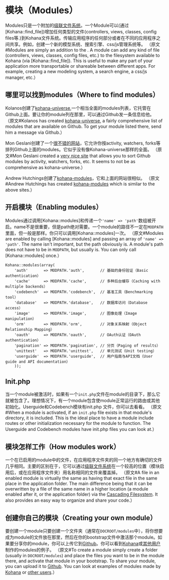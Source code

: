# 模块（Modules）

Modules只是一个附加的[级联文件系统](files)。一个Module可以(通过 [Kohana::find_file])增加任何类型的文件(controllers, views, classes, config files等.)到Kohana文件系统。传输应用程序的任何部分或者在不同的应用程序之间共享。例如，创建一个新的模型系统、搜索引擎、css/js管理系统等。
（原文#Modules are simply an addition to the .  A module can add any kind of file (controllers, views, classes, config files, etc.) to the filesystem available to Kohana (via [Kohana::find_file]).  This is useful to make any part of your application more transportable or shareable between different apps.  For example, creating a new modeling system, a search engine, a css/js manager, etc.）

## 哪里可以找到modules（Where to find modules）

Kolanos创建了[kohana-universe](http://github.com/kolanos/kohana-universe/tree/master/modules/),一个相当全面的modules列表，它托管在Github上面。要让你的module列在那里，可以通过Github发一条信息给他。
（原文#Kolanos has created [kohana-universe](http://github.com/kolanos/kohana-universe/tree/master/modules/), a fairly comprehensive list of modules that are available on Github. To get your module listed there, send him a message via Github.）

Mon Geslani创建了一个[很不错的网站](http://kohana.mongeslani.com/)，它允许你按activity, watchers, forks等排列Github上面的modules。它似乎没有像Kohana-universe那样的全面。
（原文#Mon Geslani created a [very nice site](http://kohana.mongeslani.com/) that allows you to sort Github modules by activity, watchers, forks, etc.  It seems to not be as comprehensive as kohana-universe.）

Andrew Hutchings创建了[kohana-modules](http://www.kohana-modules.com)，它和上面的网站很相似。
（原文#Andrew Hutchings has created [kohana-modules](http://www.kohana-modules.com) which is similar to the above sites.）

## 开启模块（Enabling modules）

Modules通过调用[Kohana::modules]和传递一个`'name' => 'path'`数组被开启。name不是很重要，但是path绝对需要。一个module的路径不一定在`MODPATH`里面，但一般是那样。你只可以调用[Kohana::modules]一次。
（原文#Modules are enabled by calling [Kohana::modules] and passing an array of `'name' => 'path'`.  The name isn't important, but the path obviously is.  A module's path does not have to be in `MODPATH`, but usually is.  You can only call [Kohana::modules] once.）

	Kohana::modules(array(
		'auth'       => MODPATH.'auth',       // 基础的身份验证（Basic authentication）
		'cache'      => MODPATH.'cache',      // 多种后台缓存（Caching with multiple backends）
		'codebench'  => MODPATH.'codebench',  // 基准工具（Benchmarking tool）
		'database'   => MODPATH.'database',   // 数据库访问（Database access）
		'image'      => MODPATH.'image',      // 图像处理（Image manipulation）
		'orm'        => MODPATH.'orm',        // 对象关系映射（Object Relationship Mapping）
		'oauth'      => MODPATH.'oauth',      // OAuth认证（OAuth authentication）
		'pagination' => MODPATH.'pagination', // 分页（Paging of results）
		'unittest'   => MODPATH.'unittest',   // 单元测试（Unit testing）
		'userguide'  => MODPATH.'userguide',  // 用户指南与API文档（User guide and API documentation）
		));

## Init.php

当一个module被激活时，如果有一个`init.php`文件在module的目录下，那么它就被包含了。理想情况下，有一个module包含使module正常运行的路由或其他初始化。Userguide和Codebench模块有init.php 文件，你可以去看看。
（原文#When a module is activated, if an `init.php` file exists in that module's directory, it is included.  This is the ideal place to have a module include routes or other initialization necessary for the module to function.  The Userguide and Codebench modules have init.php files you can look at.）

## 模块怎样工作（How modules work）

一个在已启用的module中的文件，在应用程序文件夹的同一个地方有确切的文件几乎相同。主要的区别在于，它可以通过[级联文件系统](files)在一个较高的位置（模块启用后，或在应用程序文件夹）用名称相同的文件来覆盖掉。
（原文#A file in an enabled module is virtually the same as having that exact file in the same place in the application folder.  The main difference being that it can be overwritten by a file of the same name in a higher location (a module enabled after it, or the application folder) via the [Cascading Filesystem](files).  It also provides an easy way to organize and share your code.）

## 创建你自己的模块（Creating your own module）

要创建一个module只要创建一个文件夹（通常在`DOCROOT/modules`中），将你想要成为module的文件放在那里，然后在你的bootstrap文件中激活那个module。如果要分享你的module，你可以上传它到[Github](http://github.com)。你可以看到[Kohana](http://github.com/kohana)或[其他用户](#where-to-find-modules)制作的modules的例子。
（原文#To create a module simply create a folder (usually in `DOCROOT/modules`) and place the files you want to be in the module there, and activate that module in your bootstrap.  To share your module, you can upload it to [Github](http://github.com).  You can look at examples of modules made by [Kohana](http://github.com/kohana) or [other users](#where-to-find-modules).）